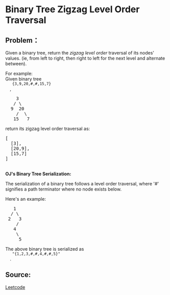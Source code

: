 # Binary Tree Zigzag Level Order Traversal

## Problem：

<div class="question-content">
 <p>
 </p>
 <p>
  Given a binary tree, return the
  <i>
   zigzag level order
  </i>
  traversal of its nodes' values. (ie, from left to right, then right to left for the next level and alternate between).
 </p>
 <p>
  For example:
  <br/>
  Given binary tree
  <code>
   {3,9,20,#,#,15,7}
  </code>
  ,
  <br/>
 </p>
 <pre>
    3
   / \
  9  20
    /  \
   15   7
</pre>
 <p>
  return its zigzag level order traversal as:
  <br/>
 </p>
 <pre>
[
  [3],
  [20,9],
  [15,7]
]
</pre>
 <div class="spoilers">
  <br/>
  <b>
   OJ's Binary Tree Serialization:
  </b>
  <p>
   The serialization of a binary tree follows a level order traversal, where '#' signifies a path terminator where no node exists below.
  </p>
  <p>
   Here's an example:
   <br/>
  </p>
  <pre>
   1
  / \
 2   3
    /
   4
    \
     5
</pre>
  The above binary tree is serialized as
  <code>
   "{1,2,3,#,#,4,#,#,5}"
  </code>
  .
 </div>
</div>


## Source:
[Leetcode](https://leetcode.com/problems/binary-tree-zigzag-level-order-traversal/)
